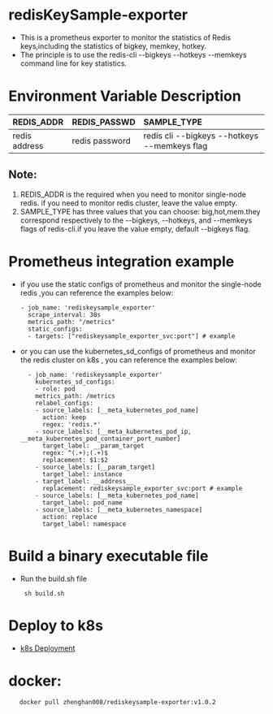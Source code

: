 # redisKeySample-exporter
  - This is a prometheus exporter to monitor the statistics of Redis keys,including the statistics of bigkey, memkey, hotkey.
  - The principle is to use the redis-cli --bigkeys --hotkeys --memkeys command line for key statistics.
# Environment Variable Description
| REDIS_ADDR | REDIS_PASSWD | SAMPLE_TYPE |
|:---- | :----| :---|
| redis address  | redis password   | redis cli  --bigkeys --hotkeys --memkeys flag |
## Note:
1. REDIS_ADDR is the required when you need to monitor single-node redis. if you need to monitor redis cluster, leave the value empty.
2. SAMPLE_TYPE has three values that you can choose: big,hot,mem.they correspond respectively to the --bigkeys, --hotkeys, and --memkeys flags of redis-cli.if you leave the value empty, default --bigkeys flag.
# Prometheus integration example
- if you use the static configs of prometheus and monitor the single-node redis ,you can reference the examples below:

      - job_name: 'rediskeysample_exporter'
        scrape_interval: 30s
        metrics_path: "/metrics"
        static_configs:
        - targets: ["rediskeysample_exporter_svc:port"] # example

- or you can use the kubernetes_sd_configs of prometheus and monitor the redis cluster on k8s , you can reference the examples below:

        - job_name: 'rediskeysample_exporter'
          kubernetes_sd_configs:
          - role: pod
          metrics_path: /metrics
          relabel_configs:
          - source_labels: [__meta_kubernetes_pod_name]
            action: keep
            regex: 'redis.*'
          - source_labels: [__meta_kubernetes_pod_ip, __meta_kubernetes_pod_container_port_number]
            target_label: __param_target
            regex: ^(.+);(.+)$
            replacement: $1:$2
          - source_labels: [__param_target]
            target_label: instance
          - target_label: __address__
            replacement: rediskeysample_exporter_svc:port # example
          - source_labels: [__meta_kubernetes_pod_name]
            target_label: pod_name
          - source_labels: [__meta_kubernetes_namespace]
            action: replace
            target_label: namespace


# Build a binary executable file
-  Run the build.sh file

        sh build.sh

# Deploy to k8s
- [k8s Deployment](redisKeySample-exporter.yaml)

# docker:
       docker pull zhenghan008/rediskeysample-exporter:v1.0.2